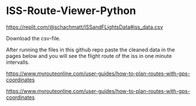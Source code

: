 # ISS-Route-Viewer-Python

https://replit.com/@schachmatt/ISSandFLightsData#iss_data.csv

Download the csv-file.

After running the files in this github repo paste the cleaned data in the pages below and you will see the flight route of the iss in one minute intervalls. 

https://www.myrouteonline.com/user-guides/how-to-plan-routes-with-gps-coordinates



https://www.myrouteonline.com/user-guides/how-to-plan-routes-with-gps-coordinates
